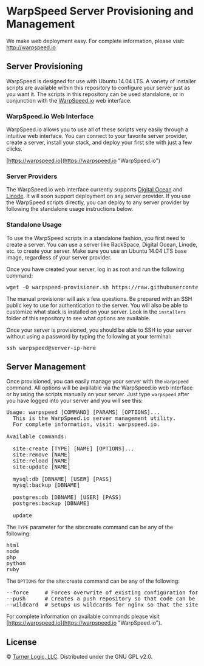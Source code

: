 # WarpSpeed Server Provisioning and Management

We make web deployment easy. For complete information, please visit: http://warpspeed.io

## Server Provisioning

WarpSpeed is designed for use with Ubuntu 14.04 LTS. A variety of installer scripts are available within this repository to configure your server just as you want it. The scripts in this repository can be used standalone, or in conjunction with the [WarpSpeed.io](https://warpspeed.io "WarpSpeed.io") web interface.

### WarpSpeed.io Web Interface

WarpSpeed.io allows you to use all of these scripts very easily through a intuitive web interface. You can connect to your favorite server provider, create a server, install your stack, and deploy your first site with just a few clicks.

[https://warpspeed.io](https://warpspeed.io "WarpSpeed.io")

### Server Providers

The WarpSpeed.io web interface currently supports [Digital Ocean](https://www.digitalocean.com/?refcode=e8387d479043 "Digital Ocean") and [Linode](https://www.linode.com/?r=bed2c06e157de72a8f97d0c7035069800c9b342b "Linode"). It will soon support deployment on any server provider. If you use the WarpSpeed scripts directly, you can deploy to any server provider by following the standalone usage instructions below.

### Standalone Usage

To use the WarpSpeed scripts in a standalone fashion, you first need to create a server. You can use a server like RackSpace, Digital Ocean, Linode, etc. to create your server. Make sure you use an Ubuntu 14.04 LTS base image, regardless of your server provider.

Once you have created your server, log in as root and run the following command:

<pre>
wget -O warpspeed-provisioner.sh https://raw.githubusercontent.com/warpspeed/warpspeed/master/provision-manual.sh; bash warpspeed-provisioner.sh
</pre>

The manual provisioner will ask a few questions. Be prepared with an SSH public key to use for authentication to the server. You will also be able to customize what stack is installed on your server. Look in the `installers` folder of this repository to see what options are available.

Once your server is provisioned, you should be able to SSH to your server without using a password by typing the following at your terminal:

<pre>
ssh warpspeed@server-ip-here
</pre>

## Server Management

Once provisioned, you can easily manage your server with the `warpspeed` command. All options will be available via the WarpSpeed.io web interface or by using the scripts manually on your server. Just type `warpspeed` after you have logged into your server and you will see this:

<pre>
Usage: warpspeed [COMMAND] [PARAMS] [OPTIONS]...
  This is the WarpSpeed.io server management utility.
  For complete information, visit: warpspeed.io.

Available commands:

  site:create [TYPE] [NAME] [OPTIONS]...
  site:remove [NAME]
  site:reload [NAME]
  site:update [NAME]

  mysql:db [DBNAME] [USER] [PASS]
  mysql:backup [DBNAME]

  postgres:db [DBNAME] [USER] [PASS]
  postgres:backup [DBNAME]

  update
</pre>

The `TYPE` parameter for the site:create command can be any of the following:

<pre>
html
node
php
python
ruby
</pre>

The `OPTIONS` for the site:create command can be any of the following:

<pre>
--force     # Forces overwrite of existing configuration for a site folder that is already present.
--push      # Creates a push repository so that code can be push deployed.
--wildcard  # Setups us wildcards for nginx so that the site will respond to *.domain.com
</pre>

For complete information on available commands please visit [https://warpspeed.io](https://warpspeed.io "WarpSpeed.io").

## License

&copy; [Turner Logic, LLC](http://turnerlogic.com "Turner Logic"). Distributed under the GNU GPL v2.0.
